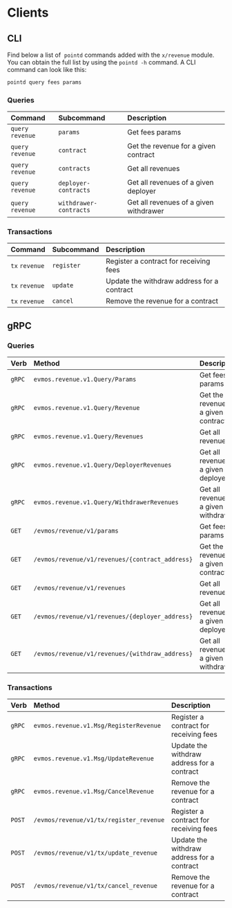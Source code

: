 <!--
order: 8
-->

# Clients

## CLI

Find below a list of  `pointd` commands added with the  `x/revenue` module. You can obtain the full list by using the `pointd -h` command. A CLI command can look like this:

```bash
pointd query fees params
```

### Queries

| Command            | Subcommand             | Description                              |
| :----------------- | :--------------------- | :--------------------------------------- |
| `query` `revenue` | `params`               | Get fees params                          |
| `query` `revenue` | `contract`             | Get the revenue for a given contract   |
| `query` `revenue` | `contracts`            | Get all revenues                       |
| `query` `revenue` | `deployer-contracts`   | Get all revenues of a given deployer   |
| `query` `revenue` | `withdrawer-contracts` | Get all revenues of a given withdrawer |

### Transactions

| Command         | Subcommand | Description                                |
| :-------------- | :--------- | :----------------------------------------- |
| `tx` `revenue` | `register` | Register a contract for receiving fees     |
| `tx` `revenue` | `update`   | Update the withdraw address for a contract |
| `tx` `revenue` | `cancel`   | Remove the revenue for a contract        |

## gRPC

### Queries

| Verb   | Method                                            | Description                              |
| :----- | :------------------------------------------------ | :--------------------------------------- |
| `gRPC` | `evmos.revenue.v1.Query/Params`                  | Get fees params                          |
| `gRPC` | `evmos.revenue.v1.Query/Revenue`                | Get the revenue for a given contract   |
| `gRPC` | `evmos.revenue.v1.Query/Revenues`               | Get all revenues                       |
| `gRPC` | `evmos.revenue.v1.Query/DeployerRevenues`       | Get all revenues of a given deployer   |
| `gRPC` | `evmos.revenue.v1.Query/WithdrawerRevenues`     | Get all revenues of a given withdrawer |
| `GET`  | `/evmos/revenue/v1/params`                       | Get fees params                          |
| `GET`  | `/evmos/revenue/v1/revenues/{contract_address}`  | Get the revenue for a given contract   |
| `GET`  | `/evmos/revenue/v1/revenues`                    | Get all revenues                       |
| `GET`  | `/evmos/revenue/v1/revenues/{deployer_address}` | Get all revenues of a given deployer   |
| `GET`  | `/evmos/revenue/v1/revenues/{withdraw_address}` | Get all revenues of a given withdrawer |

### Transactions

| Verb   | Method                                     | Description                                |
| :----- | :----------------------------------------- | :----------------------------------------- |
| `gRPC` | `evmos.revenue.v1.Msg/RegisterRevenue`   | Register a contract for receiving fees     |
| `gRPC` | `evmos.revenue.v1.Msg/UpdateRevenue`     | Update the withdraw address for a contract |
| `gRPC` | `evmos.revenue.v1.Msg/CancelRevenue`     | Remove the revenue for a contract        |
| `POST` | `/evmos/revenue/v1/tx/register_revenue` | Register a contract for receiving fees     |
| `POST` | `/evmos/revenue/v1/tx/update_revenue`   | Update the withdraw address for a contract |
| `POST` | `/evmos/revenue/v1/tx/cancel_revenue`   | Remove the revenue for a contract        |
